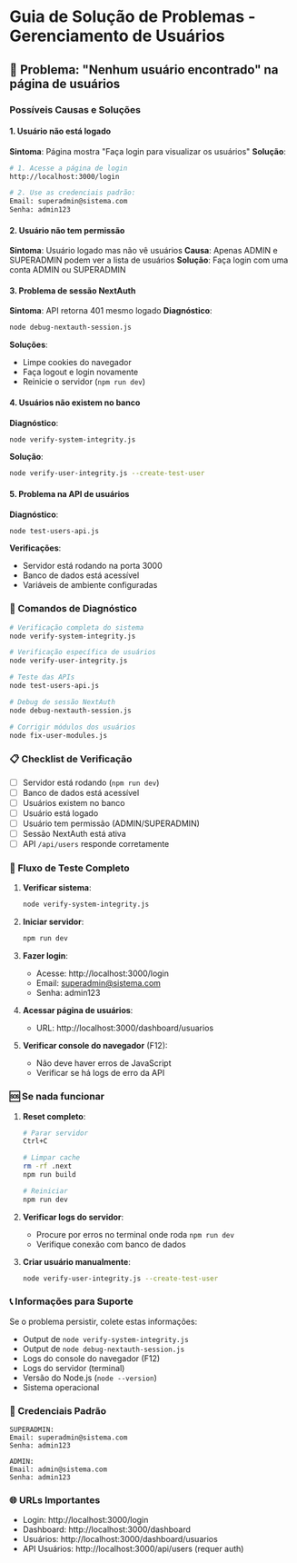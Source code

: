 # Guia de Solução de Problemas - Gerenciamento de Usuários

## 🚨 Problema: "Nenhum usuário encontrado" na página de usuários

### Possíveis Causas e Soluções

#### 1. **Usuário não está logado**
**Sintoma**: Página mostra "Faça login para visualizar os usuários"
**Solução**:
```bash
# 1. Acesse a página de login
http://localhost:3000/login

# 2. Use as credenciais padrão:
Email: superadmin@sistema.com
Senha: admin123
```

#### 2. **Usuário não tem permissão**
**Sintoma**: Usuário logado mas não vê usuários
**Causa**: Apenas ADMIN e SUPERADMIN podem ver a lista de usuários
**Solução**: Faça login com uma conta ADMIN ou SUPERADMIN

#### 3. **Problema de sessão NextAuth**
**Sintoma**: API retorna 401 mesmo logado
**Diagnóstico**:
```bash
node debug-nextauth-session.js
```
**Soluções**:
- Limpe cookies do navegador
- Faça logout e login novamente
- Reinicie o servidor (`npm run dev`)

#### 4. **Usuários não existem no banco**
**Diagnóstico**:
```bash
node verify-system-integrity.js
```
**Solução**:
```bash
node verify-user-integrity.js --create-test-user
```

#### 5. **Problema na API de usuários**
**Diagnóstico**:
```bash
node test-users-api.js
```
**Verificações**:
- Servidor está rodando na porta 3000
- Banco de dados está acessível
- Variáveis de ambiente configuradas

### 🔧 Comandos de Diagnóstico

```bash
# Verificação completa do sistema
node verify-system-integrity.js

# Verificação específica de usuários
node verify-user-integrity.js

# Teste das APIs
node test-users-api.js

# Debug de sessão NextAuth
node debug-nextauth-session.js

# Corrigir módulos dos usuários
node fix-user-modules.js
```

### 📋 Checklist de Verificação

- [ ] Servidor está rodando (`npm run dev`)
- [ ] Banco de dados está acessível
- [ ] Usuários existem no banco
- [ ] Usuário está logado
- [ ] Usuário tem permissão (ADMIN/SUPERADMIN)
- [ ] Sessão NextAuth está ativa
- [ ] API `/api/users` responde corretamente

### 🎯 Fluxo de Teste Completo

1. **Verificar sistema**:
   ```bash
   node verify-system-integrity.js
   ```

2. **Iniciar servidor**:
   ```bash
   npm run dev
   ```

3. **Fazer login**:
   - Acesse: http://localhost:3000/login
   - Email: superadmin@sistema.com
   - Senha: admin123

4. **Acessar página de usuários**:
   - URL: http://localhost:3000/dashboard/usuarios

5. **Verificar console do navegador** (F12):
   - Não deve haver erros de JavaScript
   - Verificar se há logs de erro da API

### 🆘 Se nada funcionar

1. **Reset completo**:
   ```bash
   # Parar servidor
   Ctrl+C
   
   # Limpar cache
   rm -rf .next
   npm run build
   
   # Reiniciar
   npm run dev
   ```

2. **Verificar logs do servidor**:
   - Procure por erros no terminal onde roda `npm run dev`
   - Verifique conexão com banco de dados

3. **Criar usuário manualmente**:
   ```bash
   node verify-user-integrity.js --create-test-user
   ```

### 📞 Informações para Suporte

Se o problema persistir, colete estas informações:

- Output de `node verify-system-integrity.js`
- Output de `node debug-nextauth-session.js`
- Logs do console do navegador (F12)
- Logs do servidor (terminal)
- Versão do Node.js (`node --version`)
- Sistema operacional

### 🔐 Credenciais Padrão

```
SUPERADMIN:
Email: superadmin@sistema.com
Senha: admin123

ADMIN:
Email: admin@sistema.com
Senha: admin123
```

### 🌐 URLs Importantes

- Login: http://localhost:3000/login
- Dashboard: http://localhost:3000/dashboard
- Usuários: http://localhost:3000/dashboard/usuarios
- API Usuários: http://localhost:3000/api/users (requer auth)